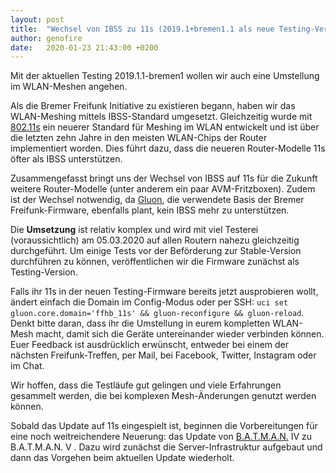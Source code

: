 ```yaml
---
layout: post
title:  "Wechsel von IBSS zu 11s (2019.1+bremen1.1 als neue Testing-Version)"
author: genofire
date:   2020-01-23 21:43:00 +0200
---
```


Mit der aktuellen Testing 2019.1.1-bremen1 wollen wir auch eine Umstellung im WLAN-Meshen angehen.

Als die Bremer Freifunk Initiative zu existieren begann, haben wir das WLAN-Meshing mittels IBSS-Standard umgesetzt.
Gleichzeitig wurde mit [802.11s](https://de.wikipedia.org/wiki/IEEE_802.11s) ein neuerer Standard für Meshing im WLAN entwickelt und ist über die letzten zehn Jahre in den meisten WLAN-Chips der Router implementiert worden.
Dies führt dazu, dass die neueren Router-Modelle 11s öfter als IBSS unterstützen.

Zusammengefasst bringt uns der Wechsel von IBSS auf 11s für die Zukunft weitere Router-Modelle (unter anderem ein paar AVM-Fritzboxen).
Zudem ist der Wechsel notwendig, da [Gluon](https://wiki.freifunk.net/Gluon), die verwendete Basis der Bremer Freifunk-Firmware, ebenfalls plant, kein IBSS mehr zu unterstützen.

Die **Umsetzung** ist relativ komplex und wird mit viel Testerei (voraussichtlich) am 05.03.2020 auf allen Routern nahezu gleichzeitig durchgeführt.
Um einige Tests vor der Beförderung zur Stable-Version durchführen zu können, veröffentlichen wir die Firmware zunächst als Testing-Version. 

Falls ihr 11s in der neuen Testing-Firmware bereits jetzt ausprobieren wollt, ändert einfach die Domain im Config-Modus oder per SSH:
`uci set gluon.core.domain='ffhb_11s' && gluon-reconfigure && gluon-reload`.
Denkt bitte daran, dass ihr die Umstellung in eurem kompletten WLAN-Mesh macht, damit sich die Geräte untereinander wieder verbinden können.
Euer Feedback ist ausdrücklich erwünscht, entweder bei einem der nächsten Freifunk-Treffen, per Mail, bei Facebook, Twitter, Instagram oder im Chat.

Wir hoffen, dass die Testläufe gut gelingen und viele Erfahrungen gesammelt werden, die bei komplexen Mesh-Änderungen genutzt werden können.

Sobald das Update auf 11s eingespielt ist, beginnen die Vorbereitungen für eine noch weitreichendere Neuerung: 
das Update von [B.A.T.M.A.N.](https://www.open-mesh.org/projects/open-mesh/wiki) IV zu B.A.T.M.A.N. V .
Dazu wird zunächst die Server-Infrastruktur aufgebaut und dann das Vorgehen beim aktuellen Update wiederholt.

